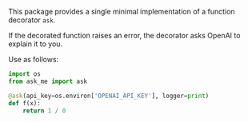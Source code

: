 This package provides a single minimal implementation
of a function decorator `ask`.

If the decorated function raises an error,
the decorator asks OpenAI to explain it to you.

Use as follows:

```Python
import os
from ask_me import ask

@ask(api_key=os.environ['OPENAI_API_KEY'], logger=print)
def f(x):
    return 1 / 0
```
